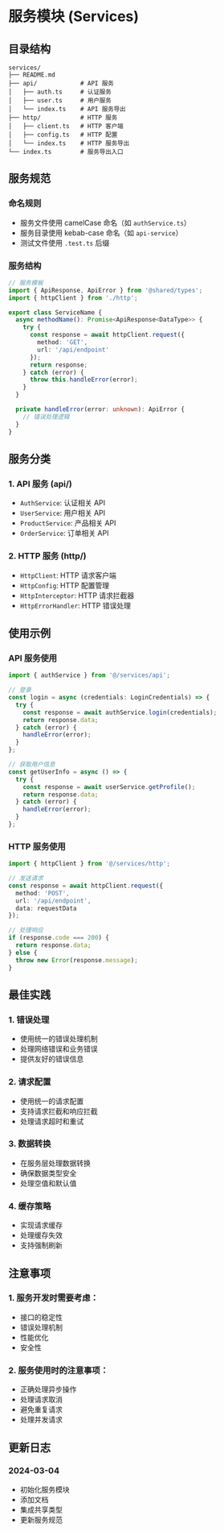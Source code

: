 # 服务模块 (Services)

## 目录结构

```
services/
├── README.md
├── api/            # API 服务
│   ├── auth.ts     # 认证服务
│   ├── user.ts     # 用户服务
│   └── index.ts    # API 服务导出
├── http/           # HTTP 服务
│   ├── client.ts   # HTTP 客户端
│   ├── config.ts   # HTTP 配置
│   └── index.ts    # HTTP 服务导出
└── index.ts        # 服务导出入口
```

## 服务规范

### 命名规则
- 服务文件使用 camelCase 命名（如 `authService.ts`）
- 服务目录使用 kebab-case 命名（如 `api-service`）
- 测试文件使用 `.test.ts` 后缀

### 服务结构
```typescript
// 服务模板
import { ApiResponse, ApiError } from '@shared/types';
import { httpClient } from './http';

export class ServiceName {
  async methodName(): Promise<ApiResponse<DataType>> {
    try {
      const response = await httpClient.request({
        method: 'GET',
        url: '/api/endpoint'
      });
      return response;
    } catch (error) {
      throw this.handleError(error);
    }
  }

  private handleError(error: unknown): ApiError {
    // 错误处理逻辑
  }
}
```

## 服务分类

### 1. API 服务 (api/)
- `AuthService`: 认证相关 API
- `UserService`: 用户相关 API
- `ProductService`: 产品相关 API
- `OrderService`: 订单相关 API

### 2. HTTP 服务 (http/)
- `HttpClient`: HTTP 请求客户端
- `HttpConfig`: HTTP 配置管理
- `HttpInterceptor`: HTTP 请求拦截器
- `HttpErrorHandler`: HTTP 错误处理

## 使用示例

### API 服务使用
```typescript
import { authService } from '@/services/api';

// 登录
const login = async (credentials: LoginCredentials) => {
  try {
    const response = await authService.login(credentials);
    return response.data;
  } catch (error) {
    handleError(error);
  }
};

// 获取用户信息
const getUserInfo = async () => {
  try {
    const response = await userService.getProfile();
    return response.data;
  } catch (error) {
    handleError(error);
  }
};
```

### HTTP 服务使用
```typescript
import { httpClient } from '@/services/http';

// 发送请求
const response = await httpClient.request({
  method: 'POST',
  url: '/api/endpoint',
  data: requestData
});

// 处理响应
if (response.code === 200) {
  return response.data;
} else {
  throw new Error(response.message);
}
```

## 最佳实践

### 1. 错误处理
- 使用统一的错误处理机制
- 处理网络错误和业务错误
- 提供友好的错误信息

### 2. 请求配置
- 使用统一的请求配置
- 支持请求拦截和响应拦截
- 处理请求超时和重试

### 3. 数据转换
- 在服务层处理数据转换
- 确保数据类型安全
- 处理空值和默认值

### 4. 缓存策略
- 实现请求缓存
- 处理缓存失效
- 支持强制刷新

## 注意事项

### 1. 服务开发时需要考虑：
- 接口的稳定性
- 错误处理机制
- 性能优化
- 安全性

### 2. 服务使用时的注意事项：
- 正确处理异步操作
- 处理请求取消
- 避免重复请求
- 处理并发请求

## 更新日志

### 2024-03-04
- 初始化服务模块
- 添加文档
- 集成共享类型
- 更新服务规范 